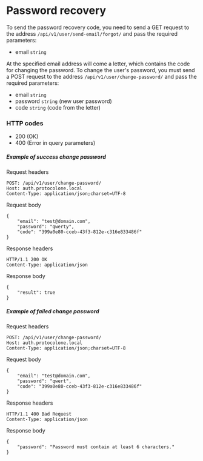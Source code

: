 Password recovery
=================

To send the password recovery code, you need to send a GET request to the address 
`/api/v1/user/send-email/forgot/` and pass the required parameters:
- email `string`

At the specified email address will come a letter, which contains the code for changing 
the password. To change the user's password, you must send a POST request to the address 
`/api/v1/user/change-password/` and pass the required parameters:
- email `string`
- password `string` (new user password)
- code `string` (code from the letter)

### HTTP codes
- 200 (ОК)
- 400 (Error in query parameters)

##### Example of success change password
Request headers

    POST: /api/v1/user/change-password/
    Host: auth.protocolone.local
    Content-Type: application/json;charset=UTF-8
    
Request body

    {
        "email": "test@domain.com", 
        "password": "qwerty", 
        "code": "399a0e80-cceb-43f3-812e-c316e833486f"
    }
    
Response headers

    HTTP/1.1 200 OK
    Content-Type: application/json
    
Response body

    {
        "result": true
    }

##### Example of failed change password
Request headers

    POST: /api/v1/user/change-password/
    Host: auth.protocolone.local
    Content-Type: application/json;charset=UTF-8
    
Request body

    {
        "email": "test@domain.com", 
        "password": "qwert", 
        "code": "399a0e80-cceb-43f3-812e-c316e833486f"
    }
    
Response headers

    HTTP/1.1 400 Bad Request
    Content-Type: application/json
    
Response body

    {
        "password": "Password must contain at least 6 characters."
    }
